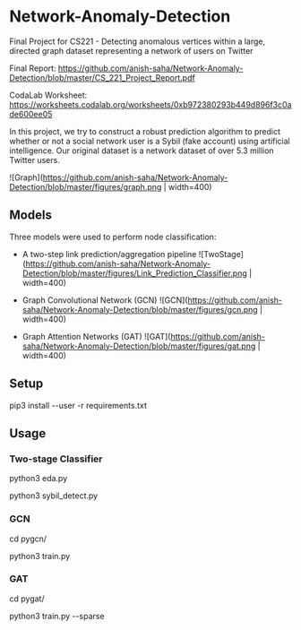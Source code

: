 # Network-Anomaly-Detection
Final Project for CS221 - Detecting anomalous vertices within a large, directed graph dataset representing a network of users on Twitter

Final Report: https://github.com/anish-saha/Network-Anomaly-Detection/blob/master/CS_221_Project_Report.pdf

CodaLab Worksheet: https://worksheets.codalab.org/worksheets/0xb972380293b449d896f3c0ade600ee05

In this project, we try to construct a robust prediction algorithm to predict whether or not a social network user is a Sybil (fake account) using artificial intelligence. Our original dataset is a network dataset of over 5.3 million Twitter users.

![Graph](https://github.com/anish-saha/Network-Anomaly-Detection/blob/master/figures/graph.png | width=400)

## Models

Three models were used to perform node classification:
* A two-step link prediction/aggregation pipeline
![TwoStage](https://github.com/anish-saha/Network-Anomaly-Detection/blob/master/figures/Link_Prediction_Classifier.png | width=400)

* Graph Convolutional Network (GCN)
![GCN](https://github.com/anish-saha/Network-Anomaly-Detection/blob/master/figures/gcn.png | width=400)

* Graph Attention Networks (GAT)
![GAT](https://github.com/anish-saha/Network-Anomaly-Detection/blob/master/figures/gat.png | width=400)

## Setup
pip3 install --user -r requirements.txt

## Usage

### Two-stage Classifier
python3 eda.py

python3 sybil_detect.py

### GCN
cd pygcn/

python3 train.py

### GAT
cd pygat/

python3 train.py --sparse
